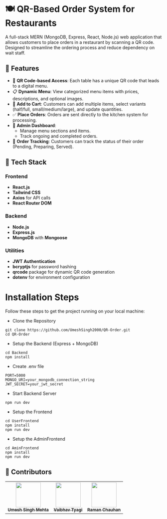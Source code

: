 # 🍽️ QR-Based Order System for Restaurants

A full-stack MERN (MongoDB, Express, React, Node.js) web application that allows customers to place orders in a restaurant by scanning a QR code. Designed to streamline the ordering process and reduce dependency on wait staff.

## 🚀 Features

- 📱 **QR Code-based Access**: Each table has a unique QR code that leads to a digital menu.
- 📋 **Dynamic Menu**: View categorized menu items with prices, descriptions, and optional images.
- 🛒 **Add to Cart**: Customers can add multiple items, select variants (half/full, small/medium/large), and update quantities.
- ✅ **Place Orders**: Orders are sent directly to the kitchen system for processing.
- 🔐 **Admin Dashboard**:
  - Manage menu sections and items.
  - Track ongoing and completed orders.
- 🧾 **Order Tracking**: Customers can track the status of their order (Pending, Preparing, Served).

## 🧱 Tech Stack

### Frontend
- **React.js**
- **Tailwind CSS**
- **Axios** for API calls
- **React Router DOM**

### Backend
- **Node.js**
- **Express.js**
- **MongoDB** with **Mongoose**

### Utilities
- **JWT Authentication**
- **bcryptjs** for password hashing
- **qrcode** package for dynamic QR code generation
- **dotenv** for environment configuration

# Installation Steps
Follow these steps to get the project running on your local machine:
- Clone the Repository
```
git clone https://github.com/UmeshSingh2000/QR-Order.git
cd QR-Order
```
- Setup the Backend (Express + MongoDB)
```
cd Backend
npm install
```
- Create .env file
```
PORT=5000
MONGO_URI=your_mongodb_connection_string
JWT_SECRET=your_jwt_secret
```
- Start Backend Server
```
npm run dev
```
- Setup the Frontend
```
cd UserFrontend
npm install
npm run dev
```
- Setup the AdminFrontend
```
cd AminFrontend
npm install
npm run dev
```
## 🤝 Contributors

<table>
  <tr>
    <td align="center">
      <a href="https://github.com/UmeshSingh2000">
        <img src="https://avatars.githubusercontent.com/u/164480488?v=4" width="80px;" alt=""/>
        <br />
        <sub><b>Umesh Singh Mehta</b></sub>
      </a>
    </td>
    <td align="center">
      <a href="https://github.com/CyberDemon2001">
        <img src="https://avatars.githubusercontent.com/u/110963899?v=4" width="80px;" alt="" style="borderRadius:50px"/>
        <br />
        <sub><b>Vaibhav Tyagi</b></sub>
      </a>
    </td>
<td align="center">
      <a href="https://github.com/ramanchauhan13">
        <img src="https://avatars.githubusercontent.com/u/118648695?v=4" width="80px;" alt="" style="borderRadius:50px"/>
        <br />
        <sub><b>Raman Chauhan</b></sub>
      </a>
    </td>
  </tr>
</table>
